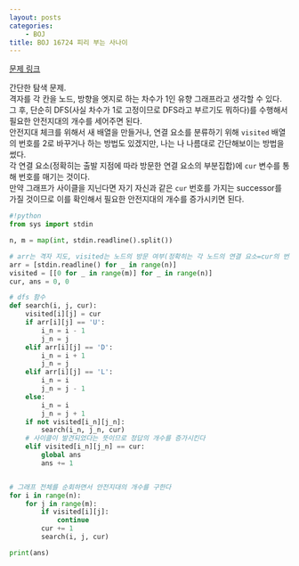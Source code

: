 ```yaml
---
layout: posts
categories:
    - BOJ
title: BOJ 16724 피리 부는 사나이
---
```


[문제 링크](https://www.acmicpc.net/problem/16724)

간단한 탐색 문제.  
격자를 각 칸을 노드, 방향을 엣지로 하는 차수가 1인 유향 그래프라고 생각할 수 있다.  
그 후, 단순히 DFS(사실 차수가 1로 고정이므로 DFS라고 부르기도 뭐하다)를 수행해서 필요한 안전지대의 개수를 세어주면 된다.  
안전지대 체크를 위해서 새 배열을 만들거나, 연결 요소를 분류하기 위해 `visited` 배열의 번호를 2로 바꾸거나 하는 방법도 있겠지만, 
나는 나 나름대로 간단해보이는 방법을 썼다.  
각 연결 요소(정확히는 출발 지점에 따라 방문한 연결 요소의 부분집합)에 `cur` 변수를 통해 번호를 매기는 것이다.  
만약 그래프가 사이클을 지닌다면 자기 자신과 같은 `cur` 번호를 가지는 successor를 가질 것이므로 이를 확인해서 필요한 안전지대의 개수를 증가시키면 된다.

```python
#!python
from sys import stdin

n, m = map(int, stdin.readline().split())

# arr는 격자 지도, visited는 노드의 방문 여부(정확히는 각 노드의 연결 요소=cur의 번호), cur는 연결 요소의 번호, ans는 총 안전지대의 개수
arr = [stdin.readline() for _ in range(n)]
visited = [[0 for _ in range(m)] for _ in range(n)]
cur, ans = 0, 0

# dfs 함수
def search(i, j, cur):
    visited[i][j] = cur
    if arr[i][j] == 'U':
        i_n = i - 1
        j_n = j
    elif arr[i][j] == 'D':
        i_n = i + 1
        j_n = j
    elif arr[i][j] == 'L':
        i_n = i
        j_n = j - 1
    else:
        i_n = i
        j_n = j + 1
    if not visited[i_n][j_n]:
        search(i_n, j_n, cur)
    # 사이클이 발견되었다는 뜻이므로 정답의 개수를 증가시킨다
    elif visited[i_n][j_n] == cur:
        global ans
        ans += 1


# 그래프 전체를 순회하면서 안전지대의 개수를 구한다
for i in range(n):
    for j in range(m):
        if visited[i][j]:
            continue
        cur += 1
        search(i, j, cur)

print(ans)
```
